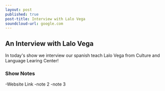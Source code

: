 ```yaml
---
layout: post
published: true
post-title: Interview with Lalo Vega
soundcloud-url: google.com
---
```

## An Interview with Lalo Vega	

In today's show we interview our spanish teach Lalo Vega from Culture and Language Learing Center!

### Show Notes
-Website Link
-note 2
-note 3

